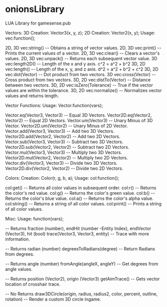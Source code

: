 # onionsLibrary
LUA Library for gamesense.pub

Vectors:
3D Creation: Vector3(x, y, z);
2D Creation: Vector2(x, y);
Usage: vec:function();

2D, 3D	vec:string() -- Obtains a string of vector values.
2D, 3D	vec:print() -- Prints the current values of a vector.
2D, 3D	vec:clear() -- Clears a vector's values.
2D, 3D	vec:unpack() -- Returns each subsequent vector value.
3D    	vec:length2D() -- Length of the x and y axis. c^2 = a^2 + b^2
3D, 2D	vec:length() -- Length of the x, y, and z axis. d^2 = a^2 + b^2 + c^2
3D, 2D	vec:dot(Vector) -- Dot product from two vectors.
3D    	vec:cross(Vector) -- Cross product from two vectors.
3D, 2D	vec:distTo(Vector) -- Distance between two vectors.
3D, 2D	vec:isZero(Tolerance) -- True if the vector values are within the tolerance.
3D, 2D	vec:normalize() -- Normalizes vector values and returns length.



Vector Functions:
Usage: Vector.function(vars);

Vector.eq(Vector3, Vector3) -- Equal 3D Vectors.
Vector2D.eq(Vector2, Vector2) -- Equal 2D Vectors.
Vector.um(Vector3) -- Unary Minus of 3D Vector.
Vector2D.um(Vector2) -- Unary Minus of 2D Vector.
Vector.add(Vector3, Vector3) -- Add two 3D Vectors.
Vector2D.add(Vector2, Vector2) -- Add two 2D Vectors.
Vector.sub(Vector3, Vector3) -- Subtract two 3D Vectors.
Vector2D.sub(Vector2, Vector2) -- Subtract two 2D Vectors.
Vector.mul(Vector3, Vector3) -- Multiply two 3D Vectors.
Vector2D.mul(Vector2, Vector2) -- Multiply two 2D Vectors.
Vector.div(Vector3, Vector3) -- Divide two 3D Vectors.
Vector2D.div(Vector2, Vector2) -- Divide two 2D Vectors.



Colors:
Creation: Color(r, g, b, a);
Usage: col:function();

col:get() -- Returns all color values in subsequent order.
col:r() -- Returns the color's red value.
col:g() -- Returns the color's green value.
col:b() -- Returns the color's blue value.
col:a() -- Returns the color's alpha value.
col:string() -- Returns a string of all color values.
col:print() -- Prints a string of all color values.



Misc:
Usage: function(vars);

-- Returns fraction (number), endHit (number -Entity Index), endVector (Vector3), hit (bool)
trace(Vector3, Vector3, entity) -- Trace with more information.

-- Returns radian (number)
degreesToRadians(degree) -- Return Radians from degrees.

-- Returns angle (number)
fromAngle(angleX, angleY) -- Get degrees from angle values.

-- Returns position (Vector2), origin (Vector3)
getAimTrace() -- Gets vector location of crosshair trace.

-- No Returns
draw3DCircle(origin, radius, radius2, color, percent, outline, rotation) -- Render a custom 3D circle ingame.
